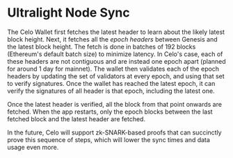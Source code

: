 # Ultralight Node Sync

The Celo Wallet first fetches the latest header to learn about the likely latest block height. Next, it fetches all the _epoch headers_ between Genesis and the latest block height. The fetch is done in batches of 192 blocks \(Ethereum's default batch size\) to minimize latency. In Celo's case, each of these headers are not contiguous and are instead one epoch apart \(planned for around 1 day for mainnet\). The wallet then validates each of the epoch headers by updating the set of validators at every epoch, and using that set to verify signatures. Once the wallet has reached the latest epoch, it can verify the signatures of all header is that epoch, including the latest one.

Once the latest header is verified, all the block from that point onwards are fetched. When the app restarts, only the epoch blocks between the last fetched block and the latest header are fetched.

In the future, Celo will support zk-SNARK-based proofs that can succinctly prove this sequence of steps, which will lower the sync times and data usage even more.

